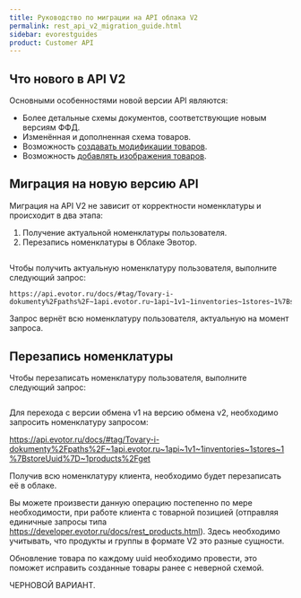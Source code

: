 ```yaml
---
title: Руководство по миграции на API облака V2
permalink: rest_api_v2_migration_guide.html
sidebar: evorestguides
product: Customer API
---
```



## Что нового в API V2

Основными особенностями новой версии API являются:

* Более детальные схемы документов, соответствующие новым версиям ФФД.
* Изменённая и дополненная схема товаров.
* Возможность [создавать модификации товаров](./).
* Возможность [добавлять изображения товаров](./).

## Миграция на новую версию API

Миграция на API V2 не зависит от корректности номенклатуры и происходит в два этапа:

1. Получение актуальной номенклатуры пользователя.
2. Перезапись номенклатуры в Облаке Эвотор.

##

Чтобы получить актуальную номенклатуру пользователя, выполните следующий запрос:

```shell
https://api.evotor.ru/docs/#tag/Tovary-i-dokumenty%2Fpaths%2F~1api.evotor.ru~1api~1v1~1inventories~1stores~1%7BstoreUuid%7D~1products%2Fget
```

Запрос вернёт всю номенклатуру пользователя, актуальную на момент запроса.

## Перезапись номенклатуры

Чтобы перезаписать номенклатуру пользователя, выполните следующий запрос:

```shell
```

Для перехода с версии обмена v1  на версию обмена v2, необходимо запросить номенклатуру запросом:

https://api.evotor.ru/docs/#tag/Tovary-i-dokumenty%2Fpaths%2F~1api.evotor.ru~1api~1v1~1inventories~1stores~1%7BstoreUuid%7D~1products%2Fget

Получив всю номенклатуру клиента, необходимо будет перезаписать её в облаке.

Вы можете произвести данную операцию постепенно по мере необходимости, при работе клиента с товарной позицией (отправляя единичные запросы типа https://developer.evotor.ru/docs/rest_products.html). Здесь необходимо учитывать, что продукты и группы в формате V2 это разные сущности.

Обновление товара по каждому uuid необходимо провести, это поможет исправить созданные товары ранее с неверной схемой.

ЧЕРНОВОЙ ВАРИАНТ.
